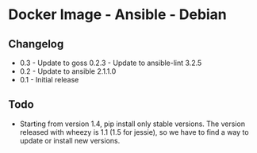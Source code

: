 # Docker Image - Ansible - Debian

## Changelog

* 0.3 - Update to goss 0.2.3
      - Update to ansible-lint 3.2.5
* 0.2 - Update to ansible 2.1.1.0
* 0.1 - Initial release

## Todo

* Starting from version 1.4, pip install only stable versions. The version
  released with wheezy is 1.1 (1.5 for jessie), so we have to find a way to
  update or install new versions.
